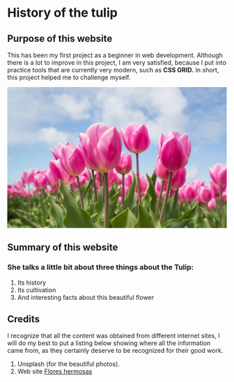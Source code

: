 # History of the tulip

## Purpose of this website

This has been my first project as a beginner in web development. Although there is a lot to improve in this project, I am very satisfied, because I put into practice tools that are currently very modern, such as **CSS GRID.** In short, this project helped me to challenge myself.

[![Background the page](./img/tulipan1.jpg)](https://abnera.github.io/tulip/)

## Summary of this website

### She talks a little bit about three things about the Tulip:

1. Its history
2. Its cultivation
3. And interesting facts about this beautiful flower

## Credits

I recognize that all the content was obtained from different internet sites, I will do my best to put a listing below showing where all the information came from, as they certainly deserve to be recognized for their good work.

1. Unsplash (for the beautiful photos).
2. Web site [Flores hermosas](https://www.floreshermosas.top/)